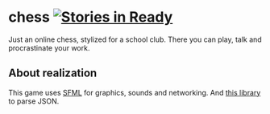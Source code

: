 # chess [![Stories in Ready](https://badge.waffle.io/Rexagon/chess.svg?label=ready&title=Ready)](http://waffle.io/Rexagon/chess)

Just an online chess, stylized for a school club. There you can play, talk and procrastinate your work.

## About realization
This game uses [SFML](https://github.com/SFML/SFML) for graphics, sounds and networking. And [this library](https://github.com/nlohmann/json) 
to parse JSON.
